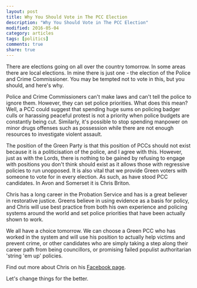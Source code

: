 ```yaml
---
layout: post
title: Why You Should Vote in The PCC Election
description: "Why You Should Vote in The PCC Election"
modified: 2016-05-04
category: articles
tags: [politics]
comments: true
share: true
---
```


There are elections going on all over the country tomorrow. In some areas there are local
elections. In mine there is just one - the election of the Police and Crime Commissioner.
You may be tempted not to vote in this, but you should, and here's why.

Police and Crime Commissioners can't make laws and can't tell the police to ignore them.
However, they can set police priorities. What does this mean? Well, a PCC could suggest
that spending huge sums on policing badger culls or harassing peaceful protest is not
a priority when police budgets are constantly being cut. Similarly, it's possible to stop
spending manpower on minor drugs offenses such as possession while there are not enough
resources to investigate violent assault.

The position of the Green Party is that this position of PCCs should not exist because it
is a politicisation of the police, and I agree with this. However, just as with the Lords,
there is nothing to be gained by refusing to engage with positions you don't think should
exist as it allows those with regressive policies to run unopposed. It is also vital that
we provide Green voters with someone to vote for in every election. As such, as have stood
PCC candidates. In Avon and Somerset it is Chris Briton.

Chris has a long career in the Probation Service and has is a great believer in restorative
justice. Greens believe in using evidence as a basis for policy, and Chris will use best
practice from both his own experience and policing systems around the world and set police
priorities that have been actually shown to work.

We all have a choice tomorrow. We can choose a Green PCC who has worked in the system and
will use his position to actually help victims and prevent crime, or other candidates who
are simply taking a step along their career path from being councillors, or promising
failed populist authoritarian 'string 'em up' policies. 

Find out more about Chris on his <a href="https://www.facebook.com/Chris-Briton-for-PCC-680501915386819/?fref=ts">
Facebook page</a>.

Let's change things for the better.
